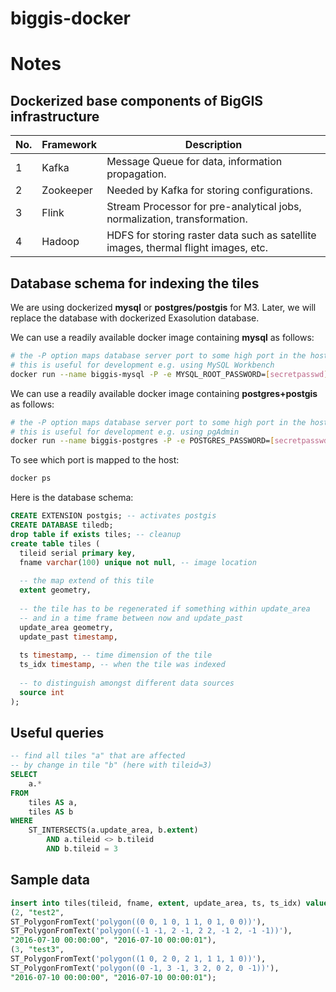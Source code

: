 # biggis-docker

<!-- [![Build Status](https://travis-ci.org/biggis-project/biggis-infrastructure.svg?branch=master)][Travis]
[![](https://img.shields.io/docker/stars/biggis/biggis-infrastructure.svg)][Dockerhub]
[![](https://img.shields.io/docker/pulls/biggis/biggis-infrastructure.svg)][Dockerhub]
[![](https://badge.imagelayers.io/biggis/biggis-infrastructure:latest.svg)][ImageLayers]

[Dockerhub]: https://hub.docker.com/r/biggis/biggis-infrastructure/
[Travis]: https://travis-ci.org/biggis-project/biggis-infrastructure
[ImageLayers]: https://imagelayers.io/?images=biggis/biggis-infrastructure:latest -->

# Notes

## Dockerized base components of BigGIS infrastructure
| No. | Framework | Description                                                                        |
|-----|-----------|------------------------------------------------------------------------------------|
| 1   | Kafka     | Message Queue for data, information propagation.                                   |
| 2   | Zookeeper | Needed by Kafka for storing configurations.                                        |
| 3   | Flink     | Stream Processor for pre-analytical jobs, normalization, transformation.           |
| 4   | Hadoop    | HDFS for storing raster data such as satellite images, thermal flight images, etc. |

## Database schema for indexing the tiles
We are using dockerized **mysql** or **postgres/postgis** for M3.
Later, we will replace the database with dockerized Exasolution database.

We can use a readily available docker image containing **mysql** as follows:
``` sh
# the -P option maps database server port to some high port in the host
# this is useful for development e.g. using MySQL Workbench
docker run --name biggis-mysql -P -e MYSQL_ROOT_PASSWORD=[secretpasswd] -d mysql:5.7.13
```


We can use a readily available docker image containing **postgres+postgis** as follows:
``` sh
# the -P option maps database server port to some high port in the host
# this is useful for development e.g. using pgAdmin
docker run --name biggis-postgres -P -e POSTGRES_PASSWORD=[secretpasswd] -d mdillon/postgis
```

To see which port is mapped to the host:
``` sh
docker ps
```

Here is the database schema:
``` sql
CREATE EXTENSION postgis; -- activates postgis
CREATE DATABASE tiledb;
drop table if exists tiles; -- cleanup
create table tiles (
  tileid serial primary key,
  fname varchar(100) unique not null, -- image location
  
  -- the map extend of this tile
  extent geometry,
  
  -- the tile has to be regenerated if something within update_area
  -- and in a time frame between now and update_past
  update_area geometry,
  update_past timestamp,
  
  ts timestamp, -- time dimension of the tile
  ts_idx timestamp, -- when the tile was indexed
  
  -- to distinguish amongst different data sources
  source int
);
```

## Useful queries
``` sql
-- find all tiles "a" that are affected
-- by change in tile "b" (here with tileid=3)
SELECT 
    a.*
FROM
    tiles AS a,
    tiles AS b
WHERE
    ST_INTERSECTS(a.update_area, b.extent)
        AND a.tileid <> b.tileid
        AND b.tileid = 3
```

## Sample data
``` sql
insert into tiles(tileid, fname, extent, update_area, ts, ts_idx) values
(2, "test2",
ST_PolygonFromText('polygon((0 0, 1 0, 1 1, 0 1, 0 0))'),
ST_PolygonFromText('polygon((-1 -1, 2 -1, 2 2, -1 2, -1 -1))'),
"2016-07-10 00:00:00", "2016-07-10 00:00:01"),
(3, "test3",
ST_PolygonFromText('polygon((1 0, 2 0, 2 1, 1 1, 1 0))'),
ST_PolygonFromText('polygon((0 -1, 3 -1, 3 2, 0 2, 0 -1))'),
"2016-07-10 00:00:00", "2016-07-10 00:00:01");
```


<!-- ## Tagging scheme
- Tagging scheme makes use of immutable infrastructure pattern:
  - `<travis-build-#> - <github-branch> - <committer> . <first-8-chars-github-commit-hash>`

## Building docker images

When building docker images for a service it's usually quite common to start out from a base image like ubuntu (~188MB) or centos (~172MB).

However these base images are considered to be 'fat' as they contain various things your application/service might not need but increases your image size significantly.

So like in development when stripping down your code in order to be more efficient, start off from a minimal base image (e.g. Busybox ~2MB, Alpine ~5MB, Debian ~125MB) in order to make the deployment of your application/service more efficient.

see:
- https://www.brianchristner.io/docker-image-base-os-size-comparison/
- http://www.iron.io/microcontainers-tiny-portable-containers/
- https://github.com/iron-io/dockers

Additionally, there are some other important things one has to consider when building a docker image as pointed out below:

see:
- http://phusion.github.io/baseimage-docker/

So the ```phusion/baseimage:<VERSION>``` is a perfect example of a good docker base image. -->
